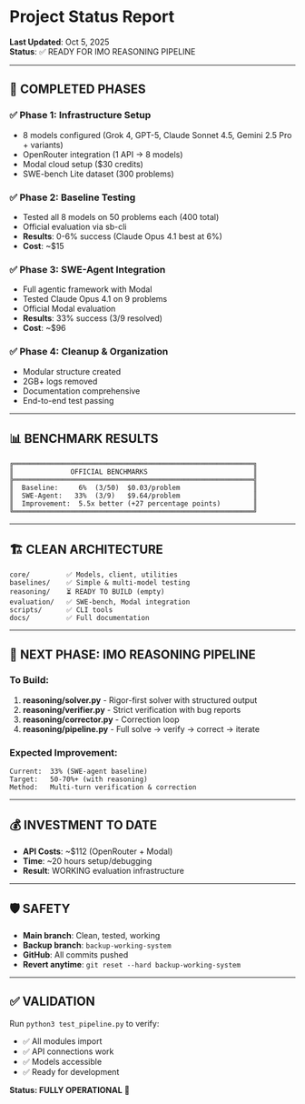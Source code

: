 # Project Status Report

**Last Updated**: Oct 5, 2025  
**Status**: ✅ READY FOR IMO REASONING PIPELINE

---

## 🎯 COMPLETED PHASES

### ✅ Phase 1: Infrastructure Setup
- 8 models configured (Grok 4, GPT-5, Claude Sonnet 4.5, Gemini 2.5 Pro + variants)
- OpenRouter integration (1 API → 8 models)
- Modal cloud setup ($30 credits)
- SWE-bench Lite dataset (300 problems)

### ✅ Phase 2: Baseline Testing  
- Tested all 8 models on 50 problems each (400 total)
- Official evaluation via sb-cli
- **Results**: 0-6% success (Claude Opus 4.1 best at 6%)
- **Cost**: ~$15

### ✅ Phase 3: SWE-Agent Integration
- Full agentic framework with Modal
- Tested Claude Opus 4.1 on 9 problems
- Official Modal evaluation
- **Results**: 33% success (3/9 resolved)
- **Cost**: ~$96

### ✅ Phase 4: Cleanup & Organization
- Modular structure created
- 2GB+ logs removed
- Documentation comprehensive
- End-to-end test passing

---

## 📊 BENCHMARK RESULTS

```
╔═══════════════════════════════════════════════════════════╗
║              OFFICIAL BENCHMARKS                          ║
╠═══════════════════════════════════════════════════════════╣
║  Baseline:     6%  (3/50)  $0.03/problem                  ║
║  SWE-Agent:   33%  (3/9)   $9.64/problem                  ║
║  Improvement:  5.5x better (+27 percentage points)        ║
╚═══════════════════════════════════════════════════════════╝
```

---

## 🏗️ CLEAN ARCHITECTURE

```
core/         ✅ Models, client, utilities
baselines/    ✅ Simple & multi-model testing  
reasoning/    ⏳ READY TO BUILD (empty)
evaluation/   ✅ SWE-bench, Modal integration
scripts/      ✅ CLI tools
docs/         ✅ Full documentation
```

---

## 🎯 NEXT PHASE: IMO REASONING PIPELINE

### To Build:
1. **reasoning/solver.py** - Rigor-first solver with structured output
2. **reasoning/verifier.py** - Strict verification with bug reports
3. **reasoning/corrector.py** - Correction loop
4. **reasoning/pipeline.py** - Full solve → verify → correct → iterate

### Expected Improvement:
```
Current:  33% (SWE-agent baseline)
Target:   50-70%+ (with reasoning)
Method:   Multi-turn verification & correction
```

---

## 💰 INVESTMENT TO DATE

- **API Costs**: ~$112 (OpenRouter + Modal)
- **Time**: ~20 hours setup/debugging
- **Result**: WORKING evaluation infrastructure

---

## 🛡️ SAFETY

- **Main branch**: Clean, tested, working
- **Backup branch**: `backup-working-system`
- **GitHub**: All commits pushed
- **Revert anytime**: `git reset --hard backup-working-system`

---

## ✅ VALIDATION

Run `python3 test_pipeline.py` to verify:
- ✅ All modules import
- ✅ API connections work
- ✅ Models accessible
- ✅ Ready for development

**Status: FULLY OPERATIONAL** 🚀
